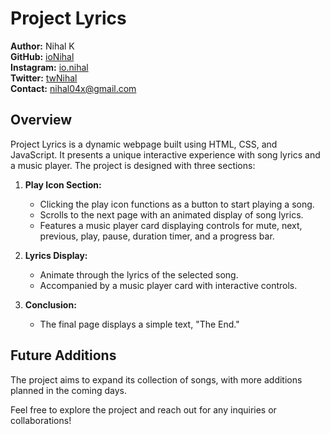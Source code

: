 # Project Lyrics

**Author:** Nihal K  
**GitHub:** [ioNihal](https://github.com/ioNihal)  
**Instagram:** [io.nihal](https://instagram.com/io.nihal)  
**Twitter:** [twNihal](https://x.com/twNihal)  
**Contact:** [nihal04x@gmail.com](mailto:nihal04x@gmail.com)

## Overview

Project Lyrics is a dynamic webpage built using HTML, CSS, and JavaScript. It presents a unique interactive experience with song lyrics and a music player. The project is designed with three sections:

1. **Play Icon Section:**
   - Clicking the play icon functions as a button to start playing a song.
   - Scrolls to the next page with an animated display of song lyrics.
   - Features a music player card displaying controls for mute, next, previous, play, pause, duration timer, and a progress bar.

2. **Lyrics Display:**
   - Animate through the lyrics of the selected song.
   - Accompanied by a music player card with interactive controls.

3. **Conclusion:**
   - The final page displays a simple text, "The End."

## Future Additions

The project aims to expand its collection of songs, with more additions planned in the coming days.

Feel free to explore the project and reach out for any inquiries or collaborations!
